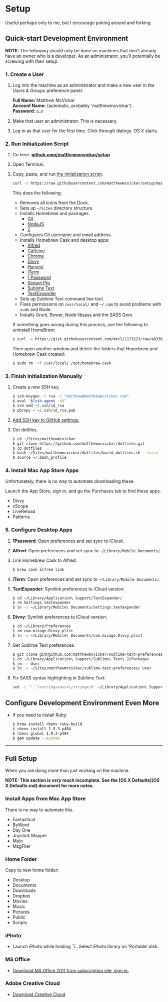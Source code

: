# Setup

Useful perhaps only to me, but I encourage poking around and forking.


## Quick-start Development Environment

**NOTE:** The following should only be done on machines that don't already have an owner who is a developer. As an administrator, you'll potentially be screwing with their setup.

### 1. Create a User

1. Log into the machine as an administrator and make a new user in the *Users & Groups* preference panel:

    **Full Name:** Matthew McVickar  
    **Account Name:** (automatic, probably 'matthewmcvickar')  
    **Password:** ಠ_ಠ

1. Make that user an administrator. This is necessary.

1. Log in as that user for the first time. Click through dialogs. OS X starts.


### 2. Run Initialization Script

1. Go here. **[github.com/matthewmcvickar/setup](http://github.com/matthewmcvickar/setup)**

1. Open Terminal.

1. Copy, paste, and run [the initialization script](init.sh).

    ```sh
    curl -s https://raw.githubusercontent.com/matthewmcvickar/setup/master/init.sh | bash
    ```

    This does the following:

    - Removes all icons from the Dock.
    - Sets up `~/Sites` directory structure.
    - Installs Homebrew and packages.
        - [Git](http://git-scm.com/)
        - [NodeJS](http://nodejs.org/)
        - [Z](https://github.com/rupa/z)
    - Configures Git username and email address.
    - Installs Homebrew Cask and desktop apps:
        - [Alfred](http://alfredapp.com/)
        - [Caffeine](http://lightheadsw.com/caffeine/)
        - [Chrome](https://google.com/intl/en-US/chrome/browser/)
        - [Divvy](http://mizage.com/divvy/)
        - [Harvest](http://getharvest.com/mac/)
        - [iTerm](http://iterm2.com/)
        - [1 Password](https://agilebits.com/onepassword/)
        - [Sequel Pro](http://sequelpro.com/)
        - [Sublime Text](http://sublimetext.com/)
        - [TextExpander](http://smilesoftware.com/TextExpander/)
    - Sets up Sublime Text command line tool.
    - Fixes permissions on `/usr/local/` and `~/.npm` to avoid problems with `sudo` and Node.
    - Installs Grunt, Bower, Node libsass and the SASS Gem.

    If something goes wrong during this process, use the following to uninstall HomeBrew:

    ```sh
    $ curl -s https://gist.githubusercontent.com/mxcl/1173223/raw/a833ba44e7be8428d877e58640720ff43c59dbad/uninstall_homebrew.sh | bash
    ```

    Then open another window and delete the folders that Homebrew and Homebrew Cask created:

    ```sh
    $ sudo rm -rf /usr/local/ /opt/homebrew-cask
    ```


### 3. Finish Initialization Manually

1. Create a new SSH key.

    ```sh
    $ ssh-keygen -t rsa -C "matthew@matthewmcvickar.com"
    $ eval "$(ssh-agent -s)"
    $ ssh-add ~/.ssh/id_rsa
    $ pbcopy < ~/.ssh/id_rsa.pub
    ```

1. [Add SSH key to GitHub settings.](https://github.com/settings/ssh)

1. Get dotfiles.

    ```sh
    $ cd ~/Sites/matthewmcvickar
    $ git clone https://github.com/matthewmcvickar/dotfiles.git
    $ cd dotfiles
    $ bash ~/Sites/matthewmcvickar/dotfiles/build_dotfiles.sh --force
    $ source ~/.bash_profile
    ```


### 4. Install Mac App Store Apps

Unfortunately, there is no way to automate downloading these.

Launch the App Store, sign in, and go the Purchases tab to find these apps.

- Divvy
- xScope
- LiveReload
- Patterns


### 5. Configure Desktop Apps

1. **1Password**: Open preferences and set sync to iCloud.

1. **Alfred**: Open preferences and set sync to `~/Library/Mobile Documents/`.

1. Link Homebrew Cask to Alfred:

    ```sh
    $ brew cask alfred link
    ````

1. **iTerm**: Open preferences and set sync to `~/Library/Mobile Documents/`.

1. **TextExpander**: Symlink preferences to iCloud version:

    ```sh
    $ cd ~/Library/Application\ Support/TextExpander/
    $ rm Settings.textexpander
    $ ln -s ~/Library/Mobile\ Documents/Settings.textexpander
    ```

1. **Divvy**: Symlink preferences to iCloud version:

    ```sh
    $ cd ~/Library/Preferences
    $ rm com.mizage.Divvy.plist
    $ ln -s ~/Library/Mobile\ Documents/com.mizage.Divvy.plist
    ```

1. Get Sublime Text preferences.

    ```sh
    $ git clone git@github.com:matthewmcvickar/sublime-text-preferences.git
    $ cd ~/Library/Application\ Support/Sublime\ Text\ 2/Packages
    $ rm -r User
    $ ln -s ~/Sites/matthewmcvickar/sublime-text-preferences/ User
    ```

1. Fix SASS syntax highlighting in Sublime Text:

    ```sh
    sed -i '' '/<string>sass<\/string>/d' ~/Library/Application\ Support/Sublime\ Text\ 2/Packages/Rails/Ruby\ Haml.tmLanguage
    ```


## Configure Development Environment Even More

- If you need to install Ruby:

    ```sh
    $ brew install rbenv ruby-build
    $ rbenv install 1.9.3-p484
    $ rbenv global 1.9.3-p484 
    $ gem update --system
    ```


---


## Full Setup

When you are doing more than just working on the machine.

**NOTE: This section is *very* much incomplete. See the [OS X Defaults](OS X Defaults.md) document for more notes.**


### Install Apps from Mac App Store

There is no way to automate this.

- Fantastical
- ByWord
- Day One
- Joystick Mapper
- Melo
- MsgFiler


### Home Folder

Copy to new home folder:

  - Desktop
  - Documents
  - Downloads
  - Dropbox
  - Movies
  - Music
  - Pictures
  - Public
  - Scripts
  

### iPhoto

- Launch iPhoto while holding ⌥. Select iPhoto library on ‘Portable’ disk.


### MS Office

- [Download MS Office 2011 from subscription site, sign in.](http://office.microsoft.com/en-us/home-premium/)


### Adobe Creative Cloud

- [Download Creative Cloud](http://adobe.com/products/creativecloud.html)
